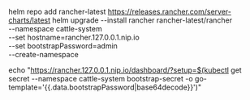 helm repo add rancher-latest https://releases.rancher.com/server-charts/latest
helm upgrade --install rancher rancher-latest/rancher \
  --namespace cattle-system \
  --set hostname=rancher.127.0.0.1.nip.io \
  --set bootstrapPassword=admin \
  --create-namespace


  echo "https://rancher.127.0.0.1.nip.io/dashboard/?setup=$(kubectl get secret --namespace cattle-system bootstrap-secret -o go-template='{{.data.bootstrapPassword|base64decode}}')"